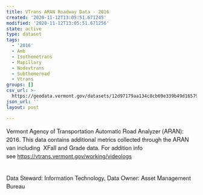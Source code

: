```yaml
---
title: VTrans ARAN Roadway Data - 2016
created: '2020-11-12T13:05:51.671245'
modified: '2020-11-12T13:05:51.671256'
state: active
type: dataset
tags:
  - '2016'
  - Amb
  - Isothemetrans
  - Mapillary
  - Nodevtrans
  - Subthemeroad
  - Vtrans
groups: []
csv_url: >-
  https://geodata.vermont.gov/datasets/12d97179aa134c8cb69e339b49d16579_11.csv?outSR=%7B%22latestWkid%22%3A32145%2C%22wkid%22%3A32145%7D
json_url: ''
layout: post

---
```

<font style='font-family: &quot;Avenir Next W01&quot;, &quot;Avenir Next W00&quot;, &quot;Avenir Next&quot;, Avenir, &quot;Helvetica Neue&quot;, sans-serif; font-size: 16px;'><span style='font-family: inherit; font-size: 15.3333px;'>Vermont Agency of Transportation Automatic Road Analyzer (ARAN): 2016. This data contains additional metrics collected through the ARAN van including  XFall and Grade data. For addition info see </span></font><a href='https://vtrans.vermont.gov/working/videologs' style='color: rgb(0, 121, 193); text-decoration-line: none; font-family: &quot;Avenir Next W01&quot;, &quot;Avenir Next W00&quot;, &quot;Avenir Next&quot;, Avenir, &quot;Helvetica Neue&quot;, sans-serif; font-size: 16px;'>https://vtrans.vermont.gov/working/videologs</a><div style='font-family: &quot;Avenir Next W01&quot;, &quot;Avenir Next W00&quot;, &quot;Avenir Next&quot;, Avenir, &quot;Helvetica Neue&quot;, sans-serif; font-size: 16px;'><font style='font-family: inherit;'><span style='font-family: inherit; font-size: 15.3333px;'><br /></span></font></div><div style='font-family: &quot;Avenir Next W01&quot;, &quot;Avenir Next W00&quot;, &quot;Avenir Next&quot;, Avenir, &quot;Helvetica Neue&quot;, sans-serif; font-size: 16px;'><font style='font-family: inherit;'><span style='font-family: inherit; font-size: 15.3333px;'>Data Steward: Information Technology, Data Owner: Asset Management Bureau</span></font></div>
